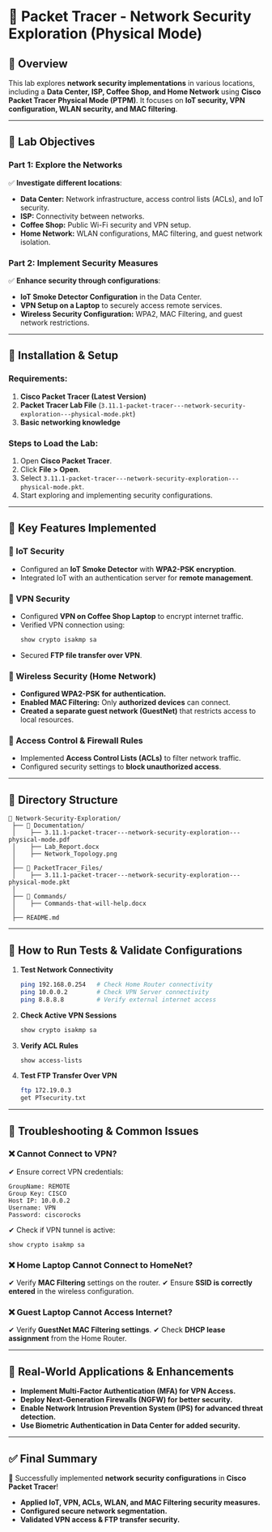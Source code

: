 # 📌 Packet Tracer - Network Security Exploration (Physical Mode)

## **🔹 Overview**
This lab explores **network security implementations** in various locations, including a **Data Center, ISP, Coffee Shop, and Home Network** using **Cisco Packet Tracer Physical Mode (PTPM)**. It focuses on **IoT security, VPN configuration, WLAN security, and MAC filtering**.

---

## **📌 Lab Objectives**
### **Part 1: Explore the Networks**
✅ **Investigate different locations**:
- **Data Center:** Network infrastructure, access control lists (ACLs), and IoT security.
- **ISP:** Connectivity between networks.
- **Coffee Shop:** Public Wi-Fi security and VPN setup.
- **Home Network:** WLAN configurations, MAC filtering, and guest network isolation.

### **Part 2: Implement Security Measures**
✅ **Enhance security through configurations**:
- **IoT Smoke Detector Configuration** in the Data Center.
- **VPN Setup on a Laptop** to securely access remote services.
- **Wireless Security Configuration:** WPA2, MAC Filtering, and guest network restrictions.

---

## **📌 Installation & Setup**
### **Requirements:**
1. **Cisco Packet Tracer (Latest Version)**
2. **Packet Tracer Lab File** (`3.11.1-packet-tracer---network-security-exploration---physical-mode.pkt`)
3. **Basic networking knowledge**

### **Steps to Load the Lab**:
1. Open **Cisco Packet Tracer**.
2. Click **File > Open**.
3. Select `3.11.1-packet-tracer---network-security-exploration---physical-mode.pkt`.
4. Start exploring and implementing security configurations.

---

## **📌 Key Features Implemented**
### **🔹 IoT Security**
- Configured an **IoT Smoke Detector** with **WPA2-PSK encryption**.
- Integrated IoT with an authentication server for **remote management**.

### **🔹 VPN Security**
- Configured **VPN on Coffee Shop Laptop** to encrypt internet traffic.
- Verified VPN connection using:
  ```bash
  show crypto isakmp sa
  ```
- Secured **FTP file transfer over VPN**.

### **🔹 Wireless Security (Home Network)**
- **Configured WPA2-PSK for authentication.**
- **Enabled MAC Filtering:** Only **authorized devices** can connect.
- **Created a separate guest network (GuestNet)** that restricts access to local resources.

### **🔹 Access Control & Firewall Rules**
- Implemented **Access Control Lists (ACLs)** to filter network traffic.
- Configured security settings to **block unauthorized access**.

---

## **📌 Directory Structure**
```
📂 Network-Security-Exploration/
 ├── 📁 Documentation/
 │    ├── 3.11.1-packet-tracer---network-security-exploration---physical-mode.pdf
 │    ├── Lab_Report.docx
 │    ├── Network_Topology.png
 │
 ├── 📁 PacketTracer_Files/
 │    ├── 3.11.1-packet-tracer---network-security-exploration---physical-mode.pkt
 │
 ├── 📁 Commands/
 │    ├── Commands-that-will-help.docx
 │
 ├── README.md
```

---

## **📌 How to Run Tests & Validate Configurations**
1. **Test Network Connectivity**
   ```bash
   ping 192.168.0.254   # Check Home Router connectivity
   ping 10.0.0.2        # Check VPN Server connectivity
   ping 8.8.8.8         # Verify external internet access
   ```

2. **Check Active VPN Sessions**
   ```bash
   show crypto isakmp sa
   ```

3. **Verify ACL Rules**
   ```bash
   show access-lists
   ```

4. **Test FTP Transfer Over VPN**
   ```bash
   ftp 172.19.0.3
   get PTsecurity.txt
   ```

---

## **📌 Troubleshooting & Common Issues**
### **❌ Cannot Connect to VPN?**
✔ Ensure correct VPN credentials:
```
GroupName: REMOTE
Group Key: CISCO
Host IP: 10.0.0.2
Username: VPN
Password: ciscorocks
```
✔ Check if VPN tunnel is active:
```
show crypto isakmp sa
```

### **❌ Home Laptop Cannot Connect to HomeNet?**
✔ Verify **MAC Filtering** settings on the router.
✔ Ensure **SSID is correctly entered** in the wireless configuration.

### **❌ Guest Laptop Cannot Access Internet?**
✔ Verify **GuestNet MAC Filtering settings**.
✔ Check **DHCP lease assignment** from the Home Router.

---

## **📌 Real-World Applications & Enhancements**
- **Implement Multi-Factor Authentication (MFA) for VPN Access.**
- **Deploy Next-Generation Firewalls (NGFW) for better security.**
- **Enable Network Intrusion Prevention System (IPS) for advanced threat detection.**
- **Use Biometric Authentication in Data Center for added security.**

---

## **✅ Final Summary**
🚀 Successfully implemented **network security configurations** in **Cisco Packet Tracer**!
- **Applied IoT, VPN, ACLs, WLAN, and MAC Filtering security measures.**
- **Configured secure network segmentation.**
- **Validated VPN access & FTP transfer security.**



